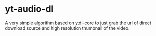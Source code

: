 # yt-audio-dl
A very simple algorithm based on ytdl-core to just grab the url of direct download source and high resolution thumbnail of the video.

